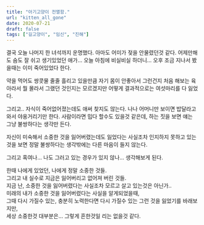 ```yaml
---
title: "아기고양이 전멸함."
url: "kitten_all_gone"
date: 2020-07-21
draft: false
tags: ["길고양이", "임신", "진해"]
---
```

결국 오늘 나머지 한 녀석까지 운명했다. 아마도 어미가 젖을 안물렸던것 같다.
어제만해도 숨도 잘 쉬고 생기있었던 애가... 오늘 아침에 비실비실 하더니...
오후 조금 지나서 봤을때는 이미 죽어있었다 한다.

약을 먹어도 쌍콧물 줄줄 흘리고 있을만큼 자기 몸이 안좋아서 그런건지
처음 해보는 육아라서 뭘 몰라서 그랬던 것인지는 모르겠지만
어떻게 결과적으로는 여섯마리를 다 잃었다.

그리고.. 자식이 죽어없어졌는데도 애써 찾지도 않는다.
나나 어머니만 보이면 밥달라고 와서 야옹거리기만 한다.
사람이라면 밉다 할수도 있을것 같은데,
하는 짓을 보면 얘는 그냥 불쌍하다는 생각만 든다.

자신이 미숙해서 소중한 것을 잃어버렸는데도
잃었다는 사실조차 인지하지 못하고 있는것을 보면
정말 불쌍하다는 생각밖에는 다른 마음이 들지 않는다.

그리고 혹여나... 나도 그러고 있는 경우가 있지 않나... 생각해보게 된다.

한때 나에게 있었던, 나에게 정말 소중한 것들.</br>
그리고 내 실수로 지금은 잃어버리고 없어져 버린 것들.</br>
지금 난, 소중한 것을 잃어버렸다는 사실조차 모르고 살고 있는것은 아닌가..</br>
미래의 내가 소중한 것을 잃어버렸다는 사실을 알게되었을때,</br>
그때 다시 가질수 있는, 충분히 노력한다면 다시 가질수 있는 그런 것을 잃었기를 바래보지만,</br>
세상 소중한것 대부분은... 그렇게 흔한것일 리는 없을것 같다.
